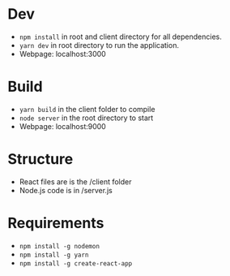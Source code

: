 # Dev
- ```npm install``` in root and client directory for all dependencies.
- ```yarn dev``` in root directory to run the application.
- Webpage: localhost:3000
# Build
- ```yarn build``` in the client folder to compile
- ```node server``` in the root directory to start
- Webpage: localhost:9000
# Structure
- React files are is the /client folder
- Node.js code is in /server.js
# Requirements
- ```npm install -g nodemon```
- ```npm install -g yarn```
- ```npm install -g create-react-app```
